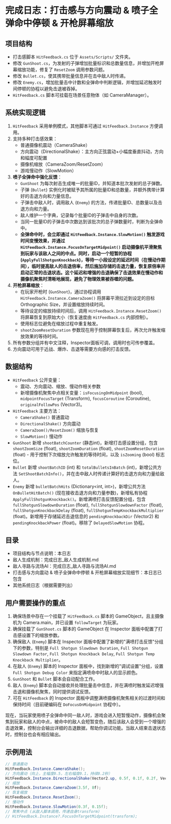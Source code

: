 # 完成日志：打击感与方向震动 & 喷子全弹命中停顿 & 开枪屏幕缩放

## 项目结构
- 打击感脚本 `HitFeedback.cs` 位于 `Assets/Scripts/` 文件夹。
- 修改 `GunShoot.cs`，为发射的子弹增加批量标识和总数量信息，并增加开枪屏幕缩放功能，修复了 `ResetZoom` 调用参数问题。
- 修改 `Bullet.cs`，使其携带批量信息并在击中敌人时传递。
- 修改 `Enemy.cs`，增加批量击中计数和全弹命中判断逻辑，并增加延迟触发时间停顿的协程以避免击退被吞掉。
- `HitFeedback.cs` 脚本可挂载在场景任意物体（如 CameraManager）。

## 系统实现逻辑
1. `HitFeedback` 采用单例模式，其他脚本可通过 `HitFeedback.Instance` 方便调用。
2. 支持多种打击感效果：
   - 普通摄像机震动（CameraShake）
   - 方向震动（DirectionalShake）：主方向正弦震动+小幅度垂直抖动，方向和幅度可配置
   - 摄像机缩放（CameraZoom/ResetZoom）
   - 游戏慢动作（SlowMotion）
3. **喷子全弹命中强化反馈**：
   - `GunShoot` 为每次射击生成唯一的批量ID，并知道本批次发射的总子弹数。
   - 子弹 (`Bullet`) 实例化时被赋予其所属的批量ID和总数量，并额外携带计算好的击退方向和力量信息。
   - 子弹击中敌人时，调用敌人 (`Enemy`) 的方法，传递批量ID、总数量以及击退方向和力量。
   - 敌人维护一个字典，记录每个批量ID的子弹击中自身的次数。
   - 当同一批量ID的子弹击中次数达到该批次的总子弹数量时，判断为全弹命中。
   - **全弹命中时，会立即通过 `HitFeedback.Instance.SlowMotion()` 触发游戏时间变慢效果，并通过 `HitFeedback.Instance.FocusOnTargetMidpoint()` 启动摄像机平滑聚焦到玩家与该敌人之间的中点。同时，启动一个短暂的协程 (`ApplyFullShotgunKnockback`)，等待一小段设定的延迟时间（在慢动作期间），临时提高敌人的击退倍率，然后施加存储的击退力量，恢复原倍率并启动正常的击退状态。这个延迟和增强的击退确保了击退效果在慢动作和摄像机聚焦时清晰地展现，避免了物理效果被吞噬的问题。**
4. **开枪屏幕缩放**：
   - 在玩家开枪时 (`GunShoot`)，通过协程调用 `HitFeedback.Instance.CameraZoom()` 将屏幕平滑拉近到设定的目标Orthographic Size，并设置缩放持续时间。
   - 等待设定的缩放持续时间后，调用 `HitFeedback.Instance.ResetZoom()` 将屏幕恢复到原始大小（恢复速度由 `HitFeedback.cs` 内部控制）。
   - 使用标志位避免在缩放过程中重复触发。
   - `shootZoomResetDuration` 参数现在用于控制屏幕恢复后，再次允许触发缩放效果的等待时间。
5. 所有参数分组并有中文注释，Inspector面板可调，调用时也可传参覆盖。
6. 方向震动可用于近战、爆炸、击退等需要方向感的打击反馈。

## 数据结构
- `HitFeedback` 公开变量：
  - 震动、方向震动、缩放、慢动作相关参数
  - 新增摄像机聚焦中点相关变量：`isFocusingOnMidpoint` (bool), `midpointFocusTarget` (Transform), `focusCoroutine` (Coroutine), `originalFollowPos` (Vector3)。
- `HitFeedback` 主要方法：
  - `CameraShake()` 普通震动
  - `DirectionalShake()` 方向震动
  - `CameraZoom()/ResetZoom()` 缩放与恢复
  - `SlowMotion()` 慢动作
- `GunShoot` 新增 `shootBatchCounter` (静态int)，新增打击感设置分组，包含 `shootZoomSize` (float), `shootZoomDuration` (float), `shootZoomResetDuration` (float) - 用于控制下次缩放允许触发的等待时间，以及 `isZooming` (bool) 标志位。
- `Bullet` 新增 `shootBatchID` (int) 和 `totalBulletsInBatch` (int)，新增公共方法 `SetShootBatchInfo()`，并在击中敌人时传递计算好的击退方向和力量给敌人。
- `Enemy` 新增 `bulletBatchHits` (Dictionary<int, int>)，新增公共方法 `OnBulletHitBatch()` (现在接收击退方向和力量参数)，新增私有协程 `ApplyFullShotgunKnockback()`。新增满喷打击反馈配置分组，包含 `fullShotgunSlowdownDuration` (float), `fullShotgunSlowdownFactor` (float), `fullShotgunKnockbackDelay` (float), `fullShotgunTempKnockbackMultiplier` (float)。新增用于存储延迟击退信息的 `pendingKnockbackDir` (Vector2) 和 `pendingKnockbackPower` (float)。移除了 `DelayedSlowMotion` 协程。

## 目录
- 项目结构与节点说明：本日志
- 敌人生成机制：完成日志_敌人生成机制.md
- 敌人寻路与流场AI：完成日志_敌人寻路与流场AI.md
- 打击感与方向震动 & 喷子全弹命中停顿 & 开枪屏幕缩放实现细节：本日志已包含
- 其他系统日志（根据需要列出）

## 用户需要操作的重点
1. 确保场景中存在一个挂载了 `HitFeedback.cs` 脚本的 GameObject，且主摄像机为 Camera.main，并已设置 `followTarget` 为玩家。
2. 确保挂载了 `GunShoot.cs` 脚本的 GameObject 在 Inspector 面板中配置了打击感设置下的缩放参数。
3. 确保敌人 (`Enemy`) 脚本在 Inspector 面板中配置了新增的"满喷打击反馈"分组下的参数，特别是 `Full Shotgun Slowdown Duration`, `Full Shotgun Slowdown Factor`, `Full Shotgun Knockback Delay`, `Full Shotgun Temp Knockback Multiplier`。
4. 在敌人 (`Enemy`) 脚本的 Inspector 面板中，找到新增的"调试设置"分组，设置 `Full Shotgun Debug Color` 来指定满喷命中时敌人的显示颜色。
5. `GunShoot` 和 `Bullet` 脚本会自动配合工作。
6. 敌人 (`Enemy`) 脚本会自动接收并处理批量击中信息，并在满喷时触发延迟增强击退和摄像机聚焦，同时提供调试反馈。
7. 可在 `HitFeedback` 的 Inspector 面板中调整满喷摄像机聚焦相关的过渡时间和保持时间（目前硬编码在 `DoFocusOnMidpoint` 协程中）。

现在，当玩家使用喷子全弹命中同一敌人时，游戏会进入短暂慢动作，摄像机会聚焦到玩家和敌人的中点，被命中的敌人会短暂变色，随后该敌人会受到一个增强的击退效果，控制台会输出详细的击退数据，帮助你调试功能。当敌人结束击退状态时，控制台也会有相应输出。

## 示例用法
```csharp
// 普通震动
HitFeedback.Instance.CameraShake();
// 方向震动（向上，主幅度0.5，左右幅度0.1，持续0.2秒）
HitFeedback.Instance.DirectionalShake(Vector2.up, 0.5f, 0.1f, 0.2f, Vector2.right);
// 缩放
HitFeedback.Instance.CameraZoom(3.5f, 8f);
// 恢复缩放
HitFeedback.Instance.ResetZoom();
// 慢动作
HitFeedback.Instance.SlowMotion(0.3f, 0.15f);
// 聚焦中点 (从敌人脚本调用，传递自身transform)
// HitFeedback.Instance?.FocusOnTargetMidpoint(transform);
``` 
